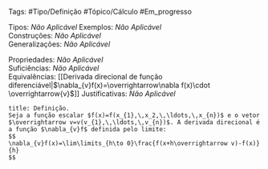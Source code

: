 Tags: #Tipo/Definição #Tópico/Cálculo #Em_progresso

Tipos: _Não Aplicável_ 
Exemplos: _Não Aplicável_  
Construções: _Não Aplicável_  
Generalizações: _Não Aplicável_

Propriedades: _Não Aplicável_  
Suficiências: _Não Aplicável_  
Equivalências: [[Derivada direcional de função diferenciável|$\nabla_{v}f(x)=\overrightarrow\nabla f(x)\cdot \overrightarrow{v}$]] 
Justificativas: _Não Aplicável_

```ad-abstract
title: Definição.
Seja a função escalar $f(x)=f(x_{1},\,x_2,\,\ldots,\,x_{n})$ e o vetor $\overrightarrow v=v(v_{1},\,\ldots,\,v_{n})$. A derivada direcional é a função $\nabla_{v}f$ definida pelo limite:
$$
\nabla_{v}f(x)=\lim\limits_{h\to 0}\frac{f(x+h\overrightarrow v)-f(x)}{h}
$$
```
